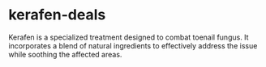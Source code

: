 # kerafen-deals
Kerafen is a specialized treatment designed to combat toenail fungus. It incorporates a blend of natural ingredients to effectively address the issue while soothing the affected areas.
